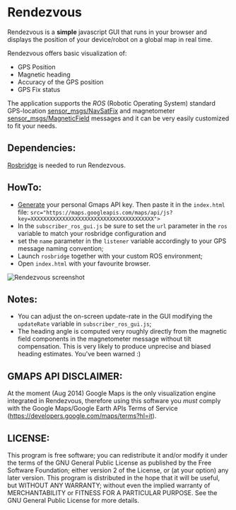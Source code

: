 Rendezvous
==========

Rendezvous is a **simple** javascript GUI that runs in your browser and displays the position of your device/robot on a global map in real time.

Rendezvous offers basic visualization of:
* GPS Position
* Magnetic heading
* Accuracy of the GPS position
* GPS Fix status

The application supports the _ROS_ (Robotic Operating System) standard GPS-location  [sensor_msgs/NavSatFix](http://docs.ros.org/hydro/api/sensor_msgs/html/msg/NavSatFix.html) and magnetometer [sensor_msgs/MagneticField](http://docs.ros.org/hydro/api/sensor_msgs/html/msg/MagneticField.html) messages
and it can be very easily customized to fit your needs.

Dependencies:
-------------
[Rosbridge](http://wiki.ros.org/rosbridge_suite) is needed to run Rendezvous.
    
HowTo:
------

* [Generate](https://code.google.com/apis/console) your personal Gmaps API key. Then paste it in the `index.html` file:
    `src="https://maps.googleapis.com/maps/api/js?key=XXXXXXXXXXXXXXXXXXXXXXXXXXXXXXXXXXXXXXX">`
* In the `subscriber_ros_gui.js` be sure to set the `url` parameter in the `ros` variable to match your rosbridge configuration and
* set the `name` parameter in the `listener` variable accordingly to your GPS message naming convention;
* Launch `rosbridge` together with your custom ROS environment;
* Open `index.html` with your favourite browser.

![Rendezvous screenshot](http://s7.postimg.org/3ofu9acbv/rendezvous.png "Rendezvous screenshot")

Notes:
------
* You can adjust the on-screen update-rate in the GUI modifying the `updateRate` variable in `subscriber_ros_gui.js`;
* The heading angle is computed very roughly directly from the magnetic field components in the magnetometer message without tilt compensation. This is very likely to produce unprecise and biased heading estimates. You've been warned :)

GMAPS API DISCLAIMER: 
---------------------
At the moment (Aug 2014) Google Maps is the only visualization engine integrated in Rendezvous, therefore using this software you *must* comply with the Google Maps/Google Earth APIs Terms of Service (https://developers.google.com/maps/terms?hl=it).  

LICENSE:
--------
This program is free software; you can redistribute it and/or modify it under the terms of the GNU General Public License as published by the Free Software Foundation; either version 2 of the License, or (at your option) any later version.
This program is distributed in the hope that it will be useful, but WITHOUT ANY WARRANTY; without even the implied warranty of MERCHANTABILITY or FITNESS FOR A PARTICULAR PURPOSE. See the GNU General Public License for more details.
